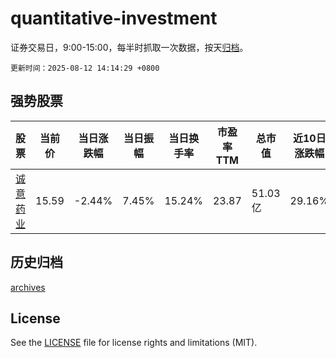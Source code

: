 # quantitative-investment

证券交易日，9:00-15:00，每半时抓取一次数据，按天[归档](archives)。

`更新时间：2025-08-12 14:14:29 +0800`

## 强势股票

|股票|当前价|当日涨跌幅|当日振幅|当日换手率|市盈率TTM|总市值|近10日涨跌幅|
|----|----|----|----|----|----|----|----|
|[诚意药业](https://xueqiu.com/S/SH603811)|15.59|-2.44%|7.45%|15.24%|23.87|51.03亿|29.16%|

## 历史归档

[archives](archives)

## License

See the [LICENSE](LICENSE) file for license rights and limitations (MIT).
